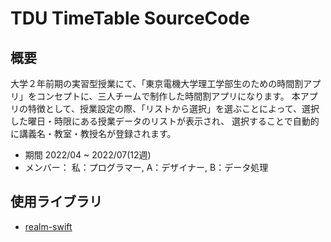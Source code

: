 # TDU TimeTable SourceCode

## 概要
大学２年前期の実習型授業にて、「東京電機大学理工学部生のための時間割アプリ」をコンセプトに、三人チームで制作した時間割アプリになります。
本アプリの特徴として、授業設定の際、「リストから選択」を選ぶことによって、選択した曜日・時限にある授業データのリストが表示され、
選択することで自動的に講義名・教室・教授名が登録されます。

* 期間    2022/04 ~ 2022/07(12週)
* メンバー： 私：プログラマー, A：デザイナー, B：データ処理

## 使用ライブラリ
* [realm-swift](https://github.com/realm/realm-swift)


